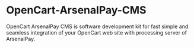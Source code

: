 # OpenCart-ArsenalPay-CMS
OpenCart ArsenalPay CMS is software development kit for fast simple and seamless integration of your OpenCart web site with processing server of ArsenalPay.
